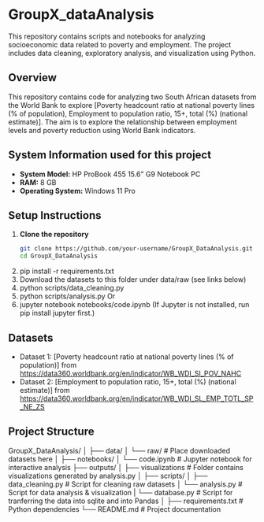 # GroupX_dataAnalysis
This repository contains scripts and notebooks for analyzing socioeconomic data related to poverty and employment. The project includes data cleaning, exploratory analysis, and visualization using Python.

## Overview
This repository contains code for analyzing two South African datasets from the World Bank to explore [Poverty headcount ratio at national poverty lines (% of population),
Employment to population ratio, 15+, total (%) (national estimate)]. The aim is to explore the relationship between employment levels and poverty reduction using World Bank indicators.  

## System Information used for this project
- **System Model:** HP ProBook 455 15.6" G9 Notebook PC  
- **RAM:** 8 GB  
- **Operating System:** Windows 11 Pro  

## Setup Instructions  

1. **Clone the repository**  
   ```bash
   git clone https://github.com/your-username/GroupX_DataAnalysis.git
   cd GroupX_DataAnalysis
2. pip install -r requirements.txt
3. Download the datasets to this folder under data/raw (see links below)
4. python scripts/data_cleaning.py
5. python scripts/analysis.py Or
6. jupyter notebook notebooks/code.ipynb (If Jupyter is not installed, run pip install jupyter first.)

## Datasets 

- Dataset 1: [Poverty headcount ratio at national poverty lines (% of population)] from https://data360.worldbank.org/en/indicator/WB_WDI_SI_POV_NAHC 
- Dataset 2: [Employment to population ratio, 15+, total (%) (national estimate)] from https://data360.worldbank.org/en/indicator/WB_WDI_SL_EMP_TOTL_SP_NE_ZS

## Project Structure
GroupX_DataAnalysis/
│
├── data/
│   └── raw/              # Place downloaded datasets here
│
├── notebooks/
│   └── code.ipynb        # Jupyter notebook for interactive analysis
├── outputs/
│   ├── visualizations    # Folder contains visualizations generated by analysis.py
│
├── scripts/
│   ├── data_cleaning.py  # Script for cleaning raw datasets
│   └── analysis.py       # Script for data analysis & visualization
|   └── database.py       # Script for tranferring the data into sqlite and into Pandas
│
├── requirements.txt      # Python dependencies
└── README.md             # Project documentation
